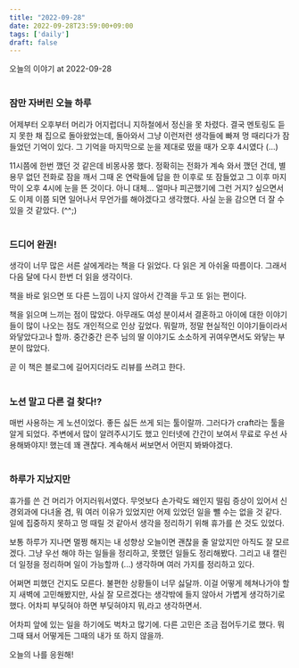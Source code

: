 ```yaml
---
title: "2022-09-28"
date: 2022-09-28T23:59:00+09:00
tags: ['daily']
draft: false
---
```

오늘의 이야기 at 2022-09-28
<!--more--> 

#
### 잠만 자버린 오늘 하루
어제부터 오후부터 머리가 어지럽더니 지하철에서 정신을 못 차렸다. 
결국 멘토링도 듣지 못한 채 집으로 돌아왔었는데, 돌아와서 그냥 이런저런 생각들에 빠져 멍 때리다가 잠들었던 기억이 있다. 
그 기억을 마지막으로 눈을 제대로 떴을 때가 오후 4시였다 (...)

11시쯤에 한번 깼던 것 같은데 비몽사몽 했다. 
정확히는 전화가 계속 와서 깼던 건데, 별 용무 없던 전화로 잠을 깨서 그때 온 연락들에 답을 한 이후로 또 잠들었고 그 이후 마지막이 오후 4시에 눈을 뜬 것이다. 
아니 대체... 얼마나 피곤했기에 그런 거지? 싶으면서도 이제 이쯤 되면 일어나서 무언가를 해야겠다고 생각했다. 
사실 눈을 감으면 더 잘 수 있을 것 같았다. (^^;)


#
### 드디어 완권!
생각이 너무 많은 서른 살에게라는 책을 다 읽었다. 
다 읽은 게 아쉬울 따름이다. 
그래서 다음 달에 다시 한번 더 읽을 생각이다. 

책을 바로 읽으면 또 다른 느낌이 나지 않아서 간격을 두고 또 읽는 편이다.

책을 읽으며 느끼는 점이 많았다. 
아무래도 여성 분이셔서 결혼하고 아이에 대한 이야기들이 많이 나오는 점도 개인적으로 인상 깊었다. 
뭐랄까, 정말 현실적인 이야기들이라서 와닿았다고나 할까. 
중간중간 은주 님의 딸 이야기도 소소하게 귀여우면서도 와닿는 부분이 많았다.

곧 이 책은 블로그에 길어지더라도 리뷰를 쓰려고 한다.


#
### 노션 말고 다른 걸 찾다!?
매번 사용하는 게 노션이었다. 
좋든 싫든 쓰게 되는 툴이랄까. 
그러다가 craft라는 툴을 알게 되었다. 
주변에서 많이 알려주시기도 했고 인터넷에 간간이 보여서 무료로 우선 사용해봐야지! 했는데 꽤 괜찮다. 
계속해서 써보면서 어떤지 봐봐야겠다.


#
### 하루가 지났지만
휴가를 쓴 건 머리가 어지러워서였다. 
무엇보다 손가락도 왜인지 떨림 증상이 있어서 신경외과에 다녀올 겸, 뭐 여러 이유가 있었지만 어제 있었던 일을 뺄 수는 없을 것 같다. 
일에 집중하지 못하고 멍 때릴 것 같아서 생각을 정리하기 위해 휴가를 쓴 것도 있었다.

보통 하루가 지나면 멀쩡 해지는 내 성향상 오늘이면 괜찮을 줄 알았지만 아직도 잘 모르겠다. 
그냥 우선 해야 하는 일들을 정리하고, 못했던 일들도 정리해봤다. 
그리고 내 캘린더 일정을 정리하며 일이 가능할까 (...) 생각하며 여러 가지를 정리하고 있다.

어쩌면 피했던 건지도 모른다. 
불편한 상황들이 너무 싫달까. 
이걸 어떻게 헤쳐나가야 할지 새벽에 고민해봤지만, 사실 잘 모르겠다는 생각밖에 들지 않아서 가볍게 생각하기로 했다. 
어차피 부딪혀야 하면 부딪혀야지 뭐,라고 생각하면서.

어차피 앞에 있는 일을 하기에도 벅차고 많기에. 
다른 고민은 조금 접어두기로 했다. 
뭐 그때 돼서 어떻게든 그때의 내가 또 하지 않을까.

오늘의 나를 응원해!